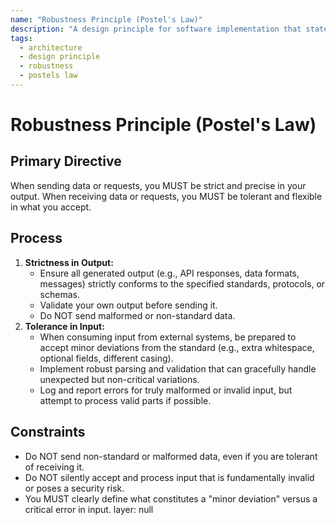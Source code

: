 ```yaml
---
name: "Robustness Principle (Postel's Law)"
description: "A design principle for software implementation that states to 'be conservative in what you do, be liberal in what you accept from others.' This helps build resilient systems that can handle imperfect input."
tags:
  - architecture
  - design principle
  - robustness
  - postels law
---
```


# Robustness Principle (Postel's Law)

## Primary Directive

When sending data or requests, you MUST be strict and precise in your output. When receiving data or requests, you MUST be tolerant and flexible in what you accept.

## Process

1.  **Strictness in Output:**
    - Ensure all generated output (e.g., API responses, data formats, messages) strictly conforms to the specified standards, protocols, or schemas.
    - Validate your own output before sending it.
    - Do NOT send malformed or non-standard data.
2.  **Tolerance in Input:**
    - When consuming input from external systems, be prepared to accept minor deviations from the standard (e.g., extra whitespace, optional fields, different casing).
    - Implement robust parsing and validation that can gracefully handle unexpected but non-critical variations.
    - Log and report errors for truly malformed or invalid input, but attempt to process valid parts if possible.

## Constraints

- Do NOT send non-standard or malformed data, even if you are tolerant of receiving it.
- Do NOT silently accept and process input that is fundamentally invalid or poses a security risk.
- You MUST clearly define what constitutes a "minor deviation" versus a critical error in input.
layer: null
